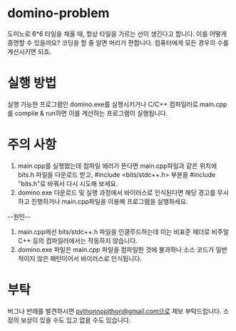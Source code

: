 # domino-problem
도미노로 6*6 타일을 채울 때, 항상 타일을 가르는 선이 생긴다고 합니다. 이를 어떻게 증명할 수 있을까요? 코딩을 할 줄 알면 머리가 편합니다. 컴퓨터에게 모든 경우의 수를 계산시키면 되죠.

# 실행 방법
실행 가능한 프로그램인 domino.exe를 실행시키거나 C/C++ 컴파일러로 main.cpp를 compile & run하면 이를 계산하는 프로그램이 실행됩니다.

# 주의 사항
1. main.cpp를 실행했는데 컴파일 에러가 뜬다면 main.cpp파일과 같은 위치에 bits.h 파일을 다운로드 받고, #include <bits/stdc++.h> 부분을 #include "bits.h"로 바꿔서 다시 시도해 보세요.
2. domino.exe 다운로드 및 실행 과정에서 바이러스로 인식된다면 해당 경고를 무시하고 진행하거나 main.cpp파일을 이용해 프로그램을 실행하세요.

--원인--
1. main.cpp에선 bits/stdc++.h 파일을 인클루드하는데 이는 비표준 헤더로 비주얼 C++ 등의 컴파일러에서는 작동하지 않습니다. 
2. domino.exe 파일은 main.cpp 파일을 컴파일한 것에 불과하나 소스 코드가 일반적이지 않은 패턴이어서 바이러스로 인식됩니다.

# 부탁
버그나 반례를 발견하시면 pythonnopithon@gmail.com으로 제보 부탁드립니다. 소정의 보상이 있을 수도 있고 없을 수도 있습니다.
